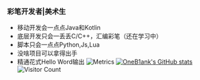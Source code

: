### 彩笔开发者|美术生

- 移动开发会一点点Java和Kotlin
- 底层开发只会一丢丢C/C++，汇编彩笔（还在学习中）
- 脚本只会一点点Python,Js,Lua
- 没啥项目可以拿得出手
- 精通花式Hello Word输出
![Metrics](https://metrics.lecoq.io/sun0225SUN?template=classic&config.timezone=Asia%2FShanghai)
[![OneB1ank's GitHub stats](https://github-readme-stats.vercel.app/api?username=OneB1ank&show_icons=true&theme=radical)](https://github.com/anuraghazra/github-readme-stats)
![Visitor Count](https://profile-counter.glitch.me/OneB1ank/count.svg)

